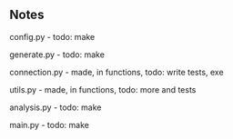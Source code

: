 ## Notes

config.py - todo: make

generate.py - todo: make

connection.py - made, in functions, todo: write tests, exe

utils.py - made, in functions, todo: more and tests

analysis.py - todo: make

main.py - todo: make
